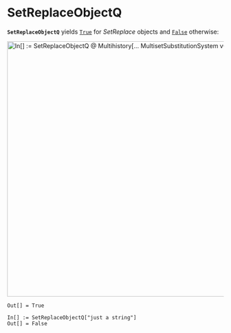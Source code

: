 # SetReplaceObjectQ

**`SetReplaceObjectQ`** yields [`True`](https://reference.wolfram.com/language/ref/True.html) for *SetReplace* objects
and [`False`](https://reference.wolfram.com/language/ref/False.html) otherwise:

<img src="/Documentation/Images/SetReplaceObjectQOfMultihistory.png"
     width="595.2"
     alt="In[] := SetReplaceObjectQ @ Multihistory[... MultisetSubstitutionSystem v0 ...]">

```wl
Out[] = True
```

```wl
In[] := SetReplaceObjectQ["just a string"]
Out[] = False
```
